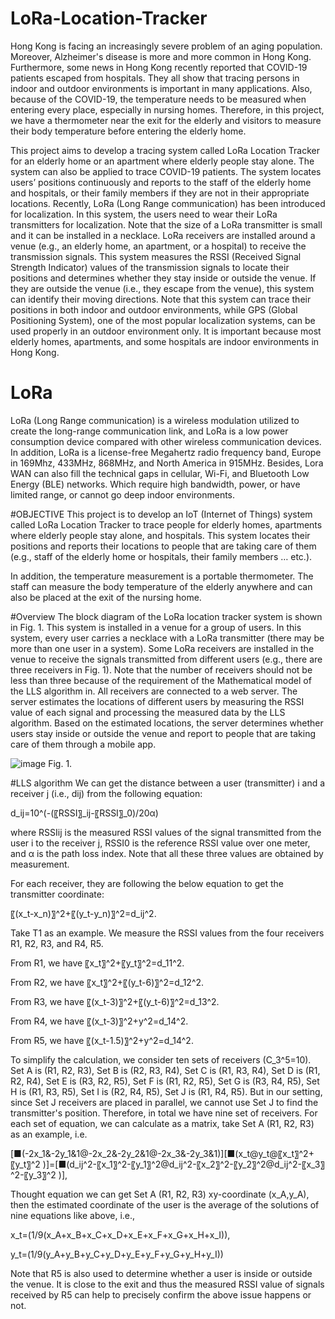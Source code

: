# LoRa-Location-Tracker

Hong Kong is facing an increasingly severe problem of an aging population. Moreover, Alzheimer's disease is more and more common in Hong Kong. Furthermore, some news in Hong Kong recently reported that COVID-19 patients escaped from hospitals. They all show that tracing persons in indoor and outdoor environments is important in many applications. Also, because of the COVID-19, the temperature needs to be measured when entering every place, especially in nursing homes. Therefore, in this project, we have a thermometer near the exit for the elderly and visitors to measure their body temperature before entering the elderly home.

This project aims to develop a tracing system called LoRa Location Tracker for an elderly home or an apartment where elderly people stay alone. The system can also be applied to trace COVID-19 patients. The system locates users’ positions continuously and reports to the staff of the elderly home and hospitals, or their family members if they are not in their appropriate locations. Recently, LoRa (Long Range communication) has been introduced for localization. In this system, the users need to wear their LoRa transmitters for localization. Note that the size of a LoRa transmitter is small and it can be installed in a necklace. LoRa receivers are installed around a venue (e.g., an elderly home, an apartment, or a hospital) to receive the transmission signals. This system measures the RSSI (Received Signal Strength Indicator) values of the transmission signals to locate their positions and determines whether they stay inside or outside the venue. If they are outside the venue (i.e., they escape from the venue), this system can identify their moving directions. Note that this system can trace their positions in both indoor and outdoor environments, while GPS (Global Positioning System), one of the most popular localization systems, can be used properly in an outdoor environment only. It is important because most elderly homes, apartments, and some hospitals are indoor environments in Hong Kong.

# LoRa
LoRa (Long Range communication) is a wireless modulation utilized to create the long-range communication link, and LoRa is a low power consumption device compared with other wireless communication devices. In addition, LoRa is a license-free Megahertz radio frequency band, Europe in 169Mhz, 433MHz, 868MHz, and North America in 915MHz. Besides, Lora WAN can also fill the technical gaps in cellular, Wi-Fi, and Bluetooth Low Energy (BLE) networks. Which require high bandwidth, power, or have limited range, or cannot go deep indoor environments.

#OBJECTIVE
This project is to develop an IoT (Internet of Things) system called LoRa Location Tracker to trace people for elderly homes, apartments where elderly people stay alone, and hospitals. This system locates their positions and reports their locations to people that are taking care of them (e.g., staff of the elderly home or hospitals, their family members … etc.).

In addition, the temperature measurement is a portable thermometer. The staff can measure the body temperature of the elderly anywhere and can also be placed at the exit of the nursing home.

#Overview
The block diagram of the LoRa location tracker system is shown in Fig. 1. This system is installed in a venue for a group of users. In this system, every user carries a necklace with a LoRa transmitter (there may be more than one user in a system). Some LoRa receivers are installed in the venue to receive the signals transmitted from different users (e.g., there are three receivers in Fig. 1). Note that the number of receivers should not be less than three because of the requirement of the Mathematical model of the LLS algorithm in. All receivers are connected to a web server. The server estimates the locations of different users by measuring the RSSI value of each signal and processing the measured data by the LLS algorithm. Based on the estimated locations, the server determines whether users stay inside or outside the venue and report to people that are taking care of them through a mobile app.

![image](https://user-images.githubusercontent.com/106225286/170229353-a724be0e-74bc-48d8-8f6c-e37769c5269d.png)
Fig. 1.

#LLS algorithm
We can get the distance between a user (transmitter) i and a receiver j (i.e., dij) from the following equation:

d_ij=10^(-(〖RSSI〗_ij-〖RSSI〗_0)/20α)	

where RSSIij is the measured RSSI values of the signal transmitted from the user i to the receiver j, RSSI0 is the reference RSSI value over one meter, and α is the path loss index. Note that all these three values are obtained by measurement. 

For each receiver, they are following the below equation to get the transmitter coordinate: 

〖(x_t-x_n)〗^2+〖(y_t-y_n)〗^2=d_ij^2.		

Take T1 as an example. We measure the RSSI values from the four receivers R1, R2, R3, and R4, R5.

From R1, we have 	〖x_t〗^2+〖y_t〗^2=d_11^2.							

From R2, we have 	〖x_t〗^2+〖(y_t-6)〗^2=d_12^2.						

From R3, we have 	〖(x_t-3)〗^2+〖(y_t-6)〗^2=d_13^2.					

From R4, we have 	〖(x_t-3)〗^2+y^2=d_14^2.						

From R5, we have 	〖(x_t-1.5)〗^2+y^2=d_14^2.						

To simplify the calculation, we consider ten sets of receivers (C_3^5=10). Set A is (R1, R2, R3), Set B is (R2, R3, R4), Set C is (R1, R3, R4), Set D is (R1, R2, R4), Set E is (R3, R2, R5), Set F is (R1, R2, R5), Set G is (R3, R4, R5), Set H is (R1, R3, R5), Set I is (R2, R4, R5), Set J is (R1, R4, R5). But in our setting, since Set J receivers are placed in parallel, we cannot use Set J to find the transmitter's position. Therefore, in total we have nine set of receivers. For each set of equation, we can calculate as a matrix, take Set A (R1, R2, R3) as an example, i.e.

[■(-2x_1&-2y_1&1@-2x_2&-2y_2&1@-2x_3&-2y_3&1)][■(x_t@y_t@〖x_t〗^2+〖y_t〗^2 )]=[■(d_ij^2-〖x_1〗^2-〖y_1〗^2@d_ij^2-〖x_2〗^2-〖y_2〗^2@d_ij^2-〖x_3〗^2-〖y_3〗^2 )],	

Thought equation we can get Set A (R1, R2, R3) xy-coordinate (x_A,y_A), then the estimated coordinate of the user is the average of the solutions of nine equations like above, i.e., 

x_t=(1/9(x_A+x_B+x_C+x_D+x_E+x_F+x_G+x_H+x_I)),

y_t=(1/9(y_A+y_B+y_C+y_D+y_E+y_F+y_G+y_H+y_I)) 

Note that R5 is also used to determine whether a user is inside or outside the venue. It is close to the exit and thus the measured RSSI value of signals received by R5 can help to precisely confirm the above issue happens or not.
